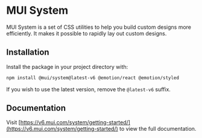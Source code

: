 # MUI System

MUI System is a set of CSS utilities to help you build custom designs more efficiently. It makes it possible to rapidly lay out custom designs.

## Installation

Install the package in your project directory with:

<!-- #npm-tag-reference -->

```bash
npm install @mui/system@latest-v6 @emotion/react @emotion/styled
```

If you wish to use the latest version, remove the `@latest-v6` suffix.

## Documentation

<!-- #host-reference -->

Visit [https://v6.mui.com/system/getting-started/](https://v6.mui.com/system/getting-started/) to view the full documentation.
